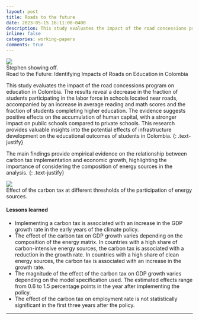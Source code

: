 ```yaml
---
layout: post
title: Roads to the future
date: 2023-05-15 16:11:00-0400
description: This study evaluates the impact of the road concessions program on education in Colombia. 
inline: false
categories: working-papers
comments: true
---
```

<div class="img_row center">
    <img src="{{ site.baseurl }}/assets/img/7g7P.gif">
</div>
<div class="col three caption">
    Stephen showing off. 
</div>
Road to the Future: Identifying Impacts of Roads on Education in Colombia

This study evaluates the impact of the road concessions program on education in Colombia. The results reveal a decrease in the fraction of students participating in the labor force in schools located near roads, accompanied by an increase in average reading and math scores and the fraction of students completing higher education. The evidence suggests positive effects on the accumulation of human capital, with a stronger impact on public schools compared to private schools. This research provides valuable insights into the potential effects of infrastructure development on the educational outcomes of students in Colombia.
{: .text-justify}

The main findings provide empirical evidence on the relationship between carbon tax implementation and economic growth, highlighting the importance of considering the composition of energy sources in the analysis.
{: .text-justify}

<div class="img_row center">
    <img src="{{ site.baseurl }}/assets/img/Resultado_umbrales_.png">
</div>
<div class="col three caption">
    Effect of the carbon tax at different thresholds of the participation of energy sources.
</div>





#### Lessons learned
<ul>
    <li>Implementing a carbon tax is associated with an increase in the GDP growth rate in the early years of the climate policy.</li>
    <li>The effect of the carbon tax on GDP growth varies depending on the composition of the energy matrix. In countries with a high share of carbon-intensive energy sources, the carbon tax is associated with a reduction in the growth rate. In countries with a high share of clean energy sources, the carbon tax is associated with an increase in the growth rate.</li>
    <li>The magnitude of the effect of the carbon tax on GDP growth varies depending on the model specification used. The estimated effects range from 0.6 to 1.5 percentage points in the year after implementing the policy.</li>
    <li>The effect of the carbon tax on employment rate is not statistically significant in the first three years after the policy.</li>
</ul>

***

